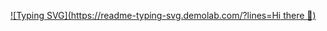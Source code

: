[![Typing SVG](https://readme-typing-svg.demolab.com/?lines=Hi there 👋)](https://git.io/typing-svg)
